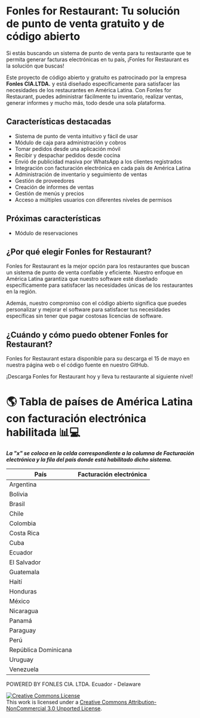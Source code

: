 # Fonles for Restaurant: Tu solución de punto de venta gratuito y de código abierto
Si estás buscando un sistema de punto de venta para tu restaurante que te permita generar facturas electrónicas en tu país, ¡Fonles for Restaurant es la solución que buscas!

Este proyecto de código abierto y gratuito es patrocinado por la empresa **Fonles CIA.LTDA.** y está diseñado específicamente para satisfacer las necesidades de los restaurantes en América Latina. Con Fonles for Restaurant, puedes administrar fácilmente tu inventario, realizar ventas, generar informes y mucho más, todo desde una sola plataforma.

## Características destacadas
- Sistema de punto de venta intuitivo y fácil de usar
- Módulo de caja para administración y cobros
- Tomar pedidos desde una aplicación móvil
- Recibir y despachar pedidos desde cocina
- Envió de publicidad masiva por WhatsApp a los clientes registrados
- Integración con facturación electrónica en cada país de América Latina
- Administración de inventario y seguimiento de ventas
- Gestión de proveedores
- Creación de informes de ventas
- Gestión de menús y precios
- Acceso a múltiples usuarios con diferentes niveles de permisos

## Próximas características
- Módulo de reservaciones

## ¿Por qué elegir Fonles for Restaurant?
Fonles for Restaurant es la mejor opción para los restaurantes que buscan un sistema de punto de venta confiable y eficiente. Nuestro enfoque en América Latina garantiza que nuestro software esté diseñado específicamente para satisfacer las necesidades únicas de los restaurantes en la región.

Además, nuestro compromiso con el código abierto significa que puedes personalizar y mejorar el software para satisfacer tus necesidades específicas sin tener que pagar costosas licencias de software.

##  ¿Cuándo y cómo puedo obtener Fonles for Restaurant?
Fonles for Restaurant estara disponible para su descarga el 15 de mayo en nuestra página web o el código fuente en nuestro GitHub.

¡Descarga Fonles for Restaurant hoy y lleva tu restaurante al siguiente nivel!

# 🌎 Tabla de países de América Latina con facturación electrónica habilitada 📊💻

***La "x" se coloca en la celda correspondiente a la columna de Facturación electrónica y la fila del país donde está habilitado dicho sistema.***

| País        | Facturación electrónica |
| ----------- | ---------------------- |
| Argentina   |                        |
| Bolivia     |                        |
| Brasil      |                        |
| Chile       |                        |
| Colombia    |                        |
| Costa Rica  |                        |
| Cuba        |                        |
| Ecuador     |                       |
| El Salvador |                        |
| Guatemala   |                        |
| Haití       |                        |
| Honduras    |                        |
| México      |                        |
| Nicaragua   |                        |
| Panamá      |                        |
| Paraguay    |                        |
| Perú        |                        |
| República Dominicana |               |
| Uruguay     |                        |
| Venezuela   |                        |

POWERED BY FONLES CIA. LTDA. Ecuador - Delaware

<a rel="license" href="http://creativecommons.org/licenses/by-nc/3.0/"><img alt="Creative Commons License" style="border-width:0" src="https://i.creativecommons.org/l/by-nc/3.0/88x31.png" /></a><br />This work is licensed under a <a rel="license" href="http://creativecommons.org/licenses/by-nc/3.0/">Creative Commons Attribution-NonCommercial 3.0 Unported License</a>.